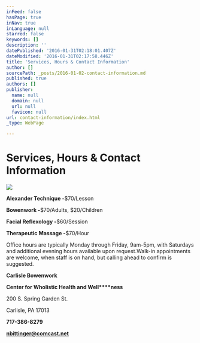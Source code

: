 ```yaml
---
inFeed: false
hasPage: true
inNav: true
inLanguage: null
starred: false
keywords: []
description: ''
datePublished: '2016-01-31T02:18:01.407Z'
dateModified: '2016-01-31T02:17:58.446Z'
title: 'Services, Hours & Contact Information'
author: []
sourcePath: _posts/2016-01-02-contact-information.md
published: true
authors: []
publisher:
  name: null
  domain: null
  url: null
  favicon: null
url: contact-information/index.html
_type: WebPage

---
```

# Services, Hours & Contact Information
![](https://the-grid-user-content.s3-us-west-2.amazonaws.com/7c33ca54-a866-46a8-8bdc-3f8f7ffd58cb.jpg)

**Alexander Technique -**$70/Lesson

**Bowenwork -**$70/Adults, $20/Children

**Facial Reflexology -**$60/Session

**Therapeutic Massage -**$70/Hour

Office hours are typically Monday through Friday, 9am-5pm, with Saturdays and additional evening hours available upon request.Walk-in appointments are welcome, when staff is on hand, but calling ahead to confirm is suggested.

**Carlisle Bowenwork**

**Center for Wholistic Health and Well****ness**

200 S. Spring Garden St.

Carlisle, PA 17013

**717-386-8279**

**nbittinger@comcast.net**